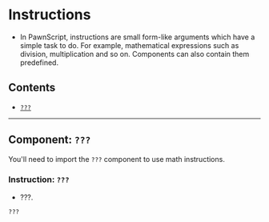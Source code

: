# Instructions
- In PawnScript, instructions are small form-like arguments which have a simple task to do. For example, mathematical expressions such as division, multiplication and so on. Components can also contain them predefined.

## Contents
- [`???`](#component-???)

---------------------------------------------------------------------------------------------------------

## Component: `???`
You'll need to import the `???` component to use math instructions.

### Instruction: `???`
- ???.
```pawn
???
```
